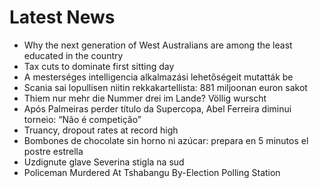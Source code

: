 # Latest News
-  Why the next generation of West Australians are among the least educated in the country
-  Tax cuts to dominate first sitting day
-  A mesterséges intelligencia alkalmazási lehetőségeit mutatták be
-  Scania sai lopullisen niitin rekkakartellista: 881 miljoonan euron sakot
-  Thiem nur mehr die Nummer drei im Lande? Völlig wurscht
-  Após Palmeiras perder título da Supercopa, Abel Ferreira diminui torneio: “Não é competição”
-  Truancy, dropout rates at record high
-  Bombones de chocolate sin horno ni azúcar: prepara en 5 minutos el postre estrella
-  Uzdignute glave Severina stigla na sud
-  Policeman Murdered At Tshabangu By-Election Polling Station
